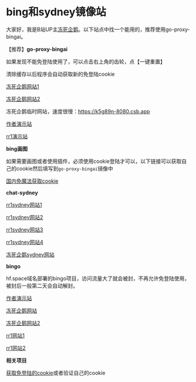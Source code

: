 # bing和sydney镜像站

大家好，我是B站UP主[冻死企鹅](https://space.bilibili.com/23375741)。以下站点中找一个能用的，推荐使用go-proxy-bingai。

【推荐】**go-proxy-bingai**

如果发现不能免登陆使用了，可以点击右上角的齿轮，点【一键重置】

清除缓存以后程序会自动获取新的免登陆cookie

[冻死企鹅网站1](https://dongsiqie-bing.hf.space)

[冻死企鹅网站2](https://dongsiqie-bingai.hf.space)

冻死企鹅临时网站，速度很慢：https://k5g89n-8080.csb.app

[作者演示站](https://bingai.zklcdc.xyz/)

[rr1演示站](https://rr1-gpb2.hf.space)

**bing画图**

如果需要画图或者使用插件，必须使用cookie登陆才可以，以下链接可以获取自己的cookie然后填写到`go-proxy-bingai`镜像中

[国内免魔法获取cookie](wiki/bingcookie3.html)

**chat-sydney**

[rr1sydney网站1](https://rr1-test9.hf.space)

[rr1sydney网站2](https://rr1-test8.hf.space)

[rr1sydney网站3](https://rr1-test333.hf.space)

[rr1sydney网站4](https://rr1-test666.hf.space)

[冻死企鹅sydney网站](https://dongsiqie-sydney.hf.space)

**bingo**

hf.space域名部署的bingo项目，访问流量大了就会被封，不再允许免登陆使用，被封后一般第二天会自动解封。

[作者演示站](https://copilot.github1s.tk)

[冻死企鹅网站](https://dongsiqie-bingo.hf.space)

[冻死企鹅网站2](https://dongsiqie-bg.hf.space)

[rr1网站1](https://rr1-bg.hf.space)

[rr1网站2](https://rr1-bg1.hf.space)

**相关项目**

[获取免登陆的cookie](https://dongsiqie-get-bing-cookies.hf.space/)或者验证自己的cookie

